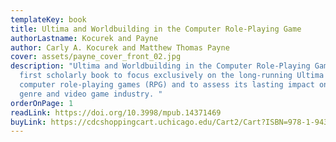 ```yaml
---
templateKey: book
title: Ultima and Worldbuilding in the Computer Role-Playing Game
authorLastname: Kocurek and Payne
author: Carly A. Kocurek and Matthew Thomas Payne
cover: assets/payne_cover_front_02.jpg
description: "Ultima and Worldbuilding in the Computer Role-Playing Game is the
  first scholarly book to focus exclusively on the long-running Ultima series of
  computer role-playing games (RPG) and to assess its lasting impact on the RPG
  genre and video game industry. "
orderOnPage: 1
readLink: https://doi.org/10.3998/mpub.14371469
buyLink: https://cdcshoppingcart.uchicago.edu/Cart2/Cart?ISBN=978-1-943208-65-4&PRESS=amherst
---
```

